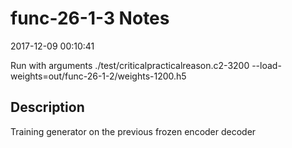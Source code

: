 # func-26-1-3 Notes

2017-12-09 00:10:41

Run with arguments ./test/criticalpracticalreason.c2-3200 --load-weights=out/func-26-1-2/weights-1200.h5

## Description

Training generator on the previous frozen encoder decoder
